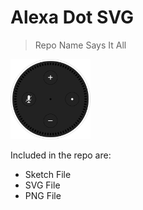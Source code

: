 # Alexa Dot SVG
> Repo Name Says It All

<img src="AlexaDotSVG.png" height="128">

Included in the repo are:
* Sketch File
* SVG File
* PNG File
